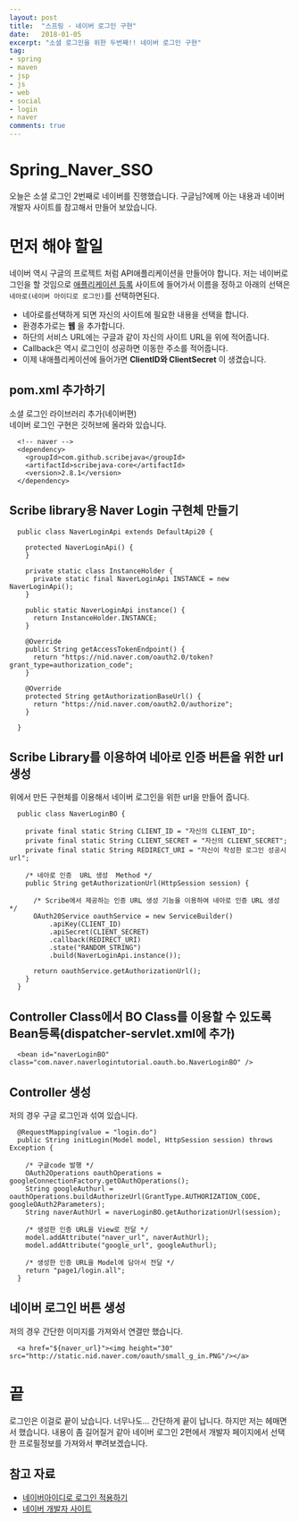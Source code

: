 ```yaml
---
layout: post
title:  "스프링 - 네이버 로그인 구현"
date:   2018-01-05
excerpt: "소셜 로그인을 위한 두번째!! 네이버 로그인 구현"
tag:
- spring
- maven
- jsp
- js
- web
- social
- login
- naver
comments: true
---
```


**Spring_Naver_SSO**
===
오늘은 소셜 로그인 2번째로 네이버를 진행했습니다. 구글님?에께 아는 내용과 네이버 개발자 사이트를 참고해서 만들어 보았습니다.



# 먼저 해야 할일
네이버 역시 구글의 프로젝트 처럼 API애플리케이션을 만들어야 합니다. 저는 네이버로그인을 할 것임으로 [애플리케이션 등록](https://developers.naver.com/apps/#/register) 사이트에 들어가서 이름을 정하고 아래의 선택은 `네아로(네이버 아이디로 로그인)`를 선택하면된다.<br>

  - 네아로를선택하게 되면 자신의 사이트에 필요한 내용을 선택을 합니다.
  - 환경추가로는 **웹** 을 추가합니다.
  - 하단의 서비스 URL에는 구글과 같이 자신의 사이트 URL을 위에 적어줍니다.
  - Callback은 역시 로그인이 성공하면 이동한 주소를 적어줍니다.
  - 이제 내애플리케이션에 들어가면 **ClientID와 ClientSecret** 이 생겼습니다.


## pom.xml 추가하기
소셜 로그인 라이브러리 추가(네이버편)<br>
네이버 로그인 구현은 깃허브에 올라와 있습니다.

```
  <!-- naver -->
  <dependency>
    <groupId>com.github.scribejava</groupId>
    <artifactId>scribejava-core</artifactId>
    <version>2.8.1</version>
  </dependency>
```

## Scribe library용 Naver Login 구현체 만들기

```
  public class NaverLoginApi extends DefaultApi20 {

    protected NaverLoginApi() {
    }

    private static class InstanceHolder {
      private static final NaverLoginApi INSTANCE = new NaverLoginApi();
    }

    public static NaverLoginApi instance() {
      return InstanceHolder.INSTANCE;
    }

    @Override
    public String getAccessTokenEndpoint() {
      return "https://nid.naver.com/oauth2.0/token?grant_type=authorization_code";
    }

    @Override
    protected String getAuthorizationBaseUrl() {
      return "https://nid.naver.com/oauth2.0/authorize";
    }

  }
```

## Scribe Library를 이용하여 네아로 인증 버튼을 위한 url생성
위에서 만든 구현체를 이용해서 네이버 로그인을 위한 url을 만들어 줍니다.

```
  public class NaverLoginBO {

    private final static String CLIENT_ID = "자신의 CLIENT_ID";
    private final static String CLIENT_SECRET = "자신의 CLIENT_SECRET";
    private final static String REDIRECT_URI = "자신이 작성한 로그인 성공시 url";

    /* 네아로 인증  URL 생성  Method */
    public String getAuthorizationUrl(HttpSession session) {

      /* Scribe에서 제공하는 인증 URL 생성 기능을 이용하여 네아로 인증 URL 생성 */
      OAuth20Service oauthService = new ServiceBuilder()
          .apiKey(CLIENT_ID)
          .apiSecret(CLIENT_SECRET)
          .callback(REDIRECT_URI)
          .state("RANDOM_STRING")
          .build(NaverLoginApi.instance());

      return oauthService.getAuthorizationUrl();
    }
  }           
```

## Controller Class에서 BO Class를 이용할 수 있도록 Bean등록(dispatcher-servlet.xml에 추가)

```
  <bean id="naverLoginBO" class="com.naver.naverlogintutorial.oauth.bo.NaverLoginBO" />
```
## Controller 생성
저의 경우 구글 로그인과 섞여 있습니다.

```
  @RequestMapping(value = "login.do")
  public String initLogin(Model model, HttpSession session) throws Exception {

    /* 구글code 발행 */
    OAuth2Operations oauthOperations = googleConnectionFactory.getOAuthOperations();
    String googleAuthurl = oauthOperations.buildAuthorizeUrl(GrantType.AUTHORIZATION_CODE, googleOAuth2Parameters);
    String naverAuthUrl = naverLoginBO.getAuthorizationUrl(session);

    /* 생성한 인증 URL을 View로 전달 */
    model.addAttribute("naver_url", naverAuthUrl);
    model.addAttribute("google_url", googleAuthurl);

    /* 생성한 인증 URL을 Model에 담아서 전달 */
    return "page1/login.all";
  }
```

## 네이버 로그인 버튼 생성
저의 경우 간단한 이미지를 가져와서 연결만 했습니다.

```
  <a href="${naver_url}"><img height="30" src="http://static.nid.naver.com/oauth/small_g_in.PNG"/></a>
```  

# 끝
로그인은 이걸로 끝이 났습니다. 너무나도... 간단하게 끝이 납니다. 하지만 저는 헤매면서 했습니다. 내용이 좀 길어질거 같아 네이버 로그인 2편에서 개발자 페이지에서 선택한 프로필정보를 가져와서 뿌려보겠습니다.

## 참고 자료

  - [네이버아이디로 로그인 적용하기](https://github.com/Blackseed/NaverLoginTutorial/wiki/Spring-MVC-%EB%A5%BC-%EC%9D%B4%EC%9A%A9%ED%95%98%EC%97%AC-%EB%84%A4%EC%9D%B4%EB%B2%84%EC%95%84%EC%9D%B4%EB%94%94%EB%A1%9C-%EB%A1%9C%EA%B7%B8%EC%9D%B8-%EC%A0%81%EC%9A%A9%ED%95%98%EA%B8%B0)
  - [네이버 개발자 사이트](https://developers.naver.com/main/)
